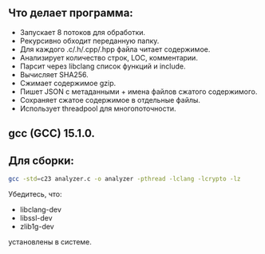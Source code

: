## Что делает программа:

- Запускает 8 потоков для обработки.
- Рекурсивно обходит переданную папку.
- Для каждого .c/.h/.cpp/.hpp файла читает содержимое.
- Анализирует количество строк, LOC, комментарии.
- Парсит через libclang список функций и include.
- Вычисляет SHA256.
- Сжимает содержимое gzip.
- Пишет JSON с метаданными + имена файлов сжатого содержимого.
- Сохраняет сжатое содержимое в отдельные файлы.
- Использует threadpool для многопоточности.

**gcc (GCC) 15.1.0**.
---

## Для сборки:

```bash
gcc -std=c23 analyzer.c -o analyzer -pthread -lclang -lcrypto -lz
````

Убедитесь, что:

* libclang-dev
* libssl-dev
* zlib1g-dev

установлены в системе.

